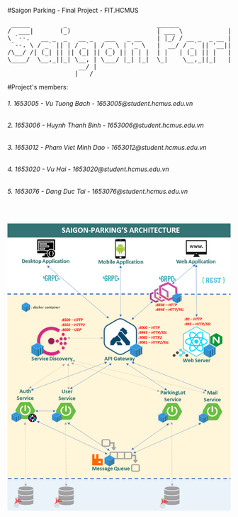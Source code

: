 #Saigon Parking - Final Project - FIT.HCMUS 
<pre>
 _____         _                        ______              _     _                         ________
/  ___|       (_)                       | ___ \            | |   (_)                       //  ||  \\
\ `--.   __ _  _   __ _   ___   _ __    | |_/ / __ _  _ __ | | __ _  _ __    __ _    _____//___||___\\___
 `--. \ / _` || | / _` | / _ \ | '_ \   |  __/ / _` || '__|| |/ /| || '_ \  / _` |   )  _           _    \
/\__/ /| (_| || || (_| || (_) || | | |  | |   | (_| || |   |   < | || | | || (_| |   |_/ \_________/ \___|
\____/  \__,_||_| \__, | \___/ |_| |_|  \_|    \__,_||_|   |_|\_\|_||_| |_| \__, | ____\_/_________\_/_____
                   __/ |                                                     __/ |
                  |___/                                                     |___/   v2.0 - ©Copyright 2020
</pre>
#Project's members:
<h6>1. 1653005 - Vu Tuong Bach - 1653005@student.hcmus.edu.vn</h6>
<h6>2. 1653006 - Huynh Thanh Binh - 1653006@student.hcmus.edu.vn</h6>
<h6>3. 1653012 - Pham Viet Minh Dao - 1653012@student.hcmus.edu.vn</h6>
<h6>4. 1653020 - Vu Hai - 1653020@student.hcmus.edu.vn</h6>
<h6>5. 1653076 - Dang Duc Tai - 1653076@student.hcmus.edu.vn</h6>
<br/>

![](documents/architecture.png)
